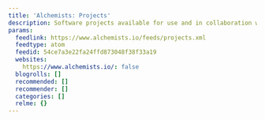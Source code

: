 ```yaml
---
title: 'Alchemists: Projects'
description: Software projects available for use and in collaboration with others.
params:
  feedlink: https://www.alchemists.io/feeds/projects.xml
  feedtype: atom
  feedid: 54ce7a3e22fa24ffd873048f38f33a19
  websites:
    https://www.alchemists.io/: false
  blogrolls: []
  recommended: []
  recommender: []
  categories: []
  relme: {}
---
```

